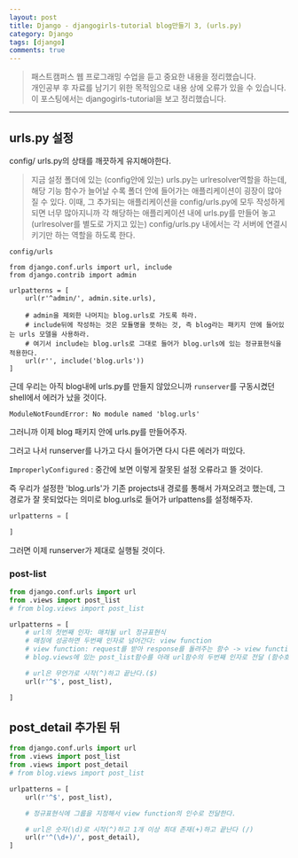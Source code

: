 ```yaml
---
layout: post
title: Django - djangogirls-tutorial blog만들기 3, (urls.py)
category: Django
tags: [django]
comments: true
---
```


> 패스트캠퍼스 웹 프로그래밍 수업을 듣고 중요한 내용을 정리했습니다.     
개인공부 후 자료를 남기기 위한 목적임으로 내용 상에 오류가 있을 수 있습니다.      
> 이 포스팅에서는 djangogirls-tutorial을 보고 정리했습니다. 

<hr>

## urls.py 설정
config/ urls.py의 상태를 깨끗하게 유지해야한다.

> 지금 설정 폴더에 있는 (config안에 있는) urls.py는 urlresolver역할을 하는데, 해당 기능 함수가 늘어날 수록 폴더 안에 들어가는 애플리케이션이 굉장이 많아질 수 있다.
이때, 그 추가되는 애플리케이션을 config/urls.py에 모두 작성하게 되면 너무 많아지니까
> 각 해당하는 애플리케이션 내에 urls.py를 만들어 놓고 (urlresolver를 별도로 가지고 있는)
> config/urls.py 내에서는 각 서버에 연결시키기만 하는 역할을 하도록 한다.

```
config/urls

from django.conf.urls import url, include
from django.contrib import admin

urlpatterns = [
    url(r'^admin/', admin.site.urls),

    # admin을 제외한 나머지는 blog.urls로 가도록 하라.
    # include뒤에 작성하는 것은 모듈명을 뜻하는 것, 즉 blog라는 패키지 안에 들어있는 urls 모델을 사용하라.
    # 여기서 include는 blog.urls로 그대로 들어가 blog.urls에 있는 정규표현식을 적용한다.
    url(r'', include('blog.urls'))
]
```

근데 우리는 아직 blog내에 urls.py를 만들지 않았으니까 `runserver`를 구동시켰던 shell에서 에러가 났을 것이다.

`ModuleNotFoundError: No module named 'blog.urls'`

그러니까 이제 blog 패키지 안에 urls.py를 만들어주자.

그러고 나서 runserver를 나가고 다시 들어가면 다시 다른 에러가 떠있다.

`ImproperlyConfigured` : 중간에 보면 이렇게 잘못된 설정 오류라고 뜰 것이다.

즉 우리가 설정한 'blog.urls'가 기존 projects내 경로를 통해서 가져오려고 했는데, 그 경로가 잘 못되었다는 의미로 blog.urls로 들어가 urlpattens를 설정해주자.

```python
urlpatterns = [

]
```
그러면 이제 runserver가 제대로 실행될 것이다.



### post-list

```python
from django.conf.urls import url
from .views import post_list
# from blog.views import post_list

urlpatterns = [
    # url의 첫번째 인자: 매치될 url 정규표현식
    # 매칭에 성공하면 두번째 인자로 넘어간다: view function
    # view function: request를 받아 response를 돌려주는 함수 -> view function을 만들어준다.(post-list)
    # blog.views에 있는 post_list함수를 아래 url함수의 두번째 인자로 전달 (함수호출 아님)

    # url은 무언가로 시작(^)하고 끝난다.($)
    url(r'^$', post_list),

]
```

## post_detail 추가된 뒤

```python
from django.conf.urls import url
from .views import post_list
from .views import post_detail
# from blog.views import post_list

urlpatterns = [
    url(r'^$', post_list),

    # 정규표현식에 그룹을 지정해서 view function의 인수로 전달한다.

    # url은 숫자(\d)로 시작(^)하고 1개 이상 최대 존재(+)하고 끝난다 (/)
    url(r'^(\d+)/', post_detail),
]
```

